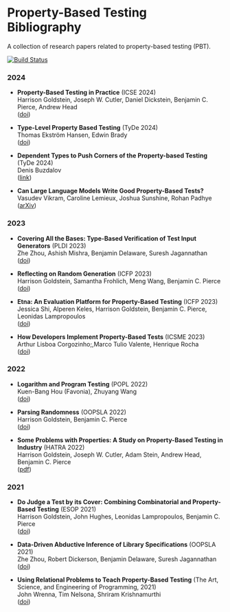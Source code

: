 # Property-Based Testing Bibliography

A collection of research papers related to property-based testing (PBT).

[![Build Status](https://github.com/ngernest/pbt-bibliography/actions/workflows/links.yml/badge.svg)](https://github.com/ngernest/pbt-bibliography/actions/workflows/links.yml)

### 2024 
* **Property-Based Testing in Practice** (ICSE 2024)    
  Harrison Goldstein, Joseph W. Cutler, Daniel Dickstein, Benjamin C. Pierce, Andrew Head    
  ([doi](https://dl.acm.org/doi/10.1145/3597503.3639581))   

* **Type-Level Property Based Testing** (TyDe 2024)   
  Thomas Ekström Hansen, Edwin Brady    
  ([doi](https://dl.acm.org/doi/10.1145/3678000.3678206))      

* **Dependent Types to Push Corners of the Property-based Testing** (TyDe 2024)      
  Denis Buzdalov    
  ([link](https://icfp24.sigplan.org/details/tyde-2024-papers/6/Dependent-Types-to-Push-Corners-of-the-Property-based-Testing-Extended-Abstract-))   

* **Can Large Language Models Write Good Property-Based Tests?**     
  Vasudev Vikram, Caroline Lemieux, Joshua Sunshine, Rohan Padhye      
  ([arXiv](https://arxiv.org/abs/2307.04346)) 

### 2023 
* **Covering All the Bases: Type-Based Verification of Test Input Generators** (PLDI 2023)     
  Zhe Zhou, Ashish Mishra, Benjamin Delaware, Suresh Jagannathan      
  ([doi](https://dl.acm.org/doi/10.1145/3591271))

* **Reflecting on Random Generation** (ICFP 2023)    
  Harrison Goldstein, Samantha Frohlich, Meng Wang, Benjamin C. Pierce    
  ([doi](https://dl.acm.org/doi/10.1145/3607842))

* **Etna: An Evaluation Platform for Property-Based Testing** (ICFP 2023)     
  Jessica Shi, Alperen Keles, Harrison Goldstein, Benjamin C. Pierce, Leonidas Lampropoulos    
  ([doi](https://dl.acm.org/doi/abs/10.1145/3607860?af=R))

* **How Developers Implement Property-Based Tests** (ICSME 2023)      
  Arthur Lisboa Corgozinho;,Marco Tulio Valente, Henrique Rocha     
  ([doi](https://ieeexplore.ieee.org/document/10336336))

### 2022
* **Logarithm and Program Testing** (POPL 2022)    
  Kuen-Bang Hou (Favonia), Zhuyang Wang    
  ([doi](https://dl.acm.org/doi/10.1145/3498726))

* **Parsing Randomness** (OOPSLA 2022)      
  Harrison Goldstein, Benjamin C. Pierce       
  ([doi](https://dl.acm.org/doi/abs/10.1145/3563291))

* **Some Problems with Properties: A Study on Property-Based Testing in Industry** (HATRA 2022)    
  Harrison Goldstein, Joseph W. Cutler, Adam Stein, Andrew Head, Benjamin C. Pierce      
  ([pdf](https://harrisongoldste.in/papers/hatra2022.pdf))


### 2021
* **Do Judge a Test by its Cover: Combining Combinatorial and Property-Based Testing** (ESOP 2021)      
  Harrison Goldstein, John Hughes, Leonidas Lampropoulos, Benjamin C. Pierce      
  ([doi](https://dl.acm.org/doi/10.1007/978-3-030-72019-3_10))

* **Data-Driven Abductive Inference of Library Specifications** (OOPSLA 2021)      
  Zhe Zhou, Robert Dickerson, Benjamin Delaware, Suresh Jagannathan      
  ([doi](https://dl.acm.org/doi/10.1145/3485493))

* **Using Relational Problems to Teach Property-Based Testing** (The Art, Science, and Engineering of Programming, 2021)    
  John Wrenna, Tim Nelsona, Shriram Krishnamurthi       
  ([doi](https://programming-journal.org/2021/5/9/))    

  
